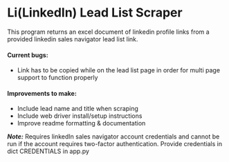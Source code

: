 # Li(LinkedIn) Lead List Scraper

This program returns an excel document of linkedin profile links from a provided linkedin sales navigator lead list link.

#### Current bugs:

- Link has to be copied while on the lead list page in order for multi page support to function properly

#### Improvements to make:

- Include lead name and title when scraping
- Include web driver install/setup instructions
- Improve readme formatting & documentation

**_Note:_** Requires linkedIn sales navigator account credentials and cannot be run if the account requires two-factor authentication. Provide credentials in dict CREDENTIALS in app.py

